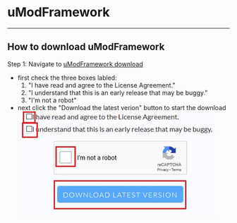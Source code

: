 # uModFramework
-----
## How to download uModFramework
Step 1: Navigate to [uModFramework download](https://umodframework.com/download.html)
  - first check the three boxes labled:
    1. "I have read and agree to the License Agreement."
    2. "I understand that this is an early release that may be buggy."
    3. "I'm not a robot"
  - next click the "Download the latest verion" button to start the download  
  ![alt text](https://github.com/GodlyJagex/Slime-Rancher/blob/master/umfdownload.jpg "umf download page")
  
